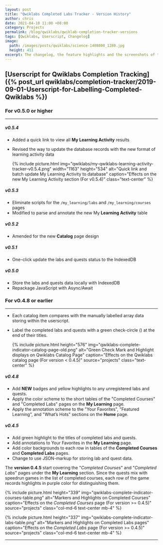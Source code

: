 ```yaml
---
layout: post
title: "Qwiklabs Completed Labs Tracker - Version History"
author: chris
date: 2021-04-10 11:00 +08:00
category: Projects
permalink: /blog/qwiklabs/qwiklab-completion-tracker-versions
tags: [Qwiklabs, Userscript, Changelog]
image: 
  path: /images/posts/qwiklabs/science-1408800_1280.jpg
  height: 411
excerpt: The changelog, the feature highlights and the screenshots of the previous versions of the "Qwiklabs Completed Labs Tracker".
---
```


## <i class='fas fa-chevron-circle-left'></i> [Userscript for Qwiklabs Completion Tracking]({% post_url qwiklabs/completion-tracker/2019-09-01-Userscript-for-Labelling-Completed-Qwiklabs %})

### For v0.5.0 or higher

* * *

##### v0.5.4

- Added a quick link to view all **My Learning Activity** results
- Revised the way to update the database records with the new format of learning activity data

   {% include picture.html img="qwiklabs/my-qwiklabs-learning-activity-tracker-v0.5.4.png" width="1163" height="534" alt="Quick link and batch update My Learning Activity to database" caption="Effects on the new My Learning Activity section (For v0.5.4)" class="text-center" %}

##### v0.5.3

- Eliminate scripts for the `/my_learning/labs` and `/my_learning/courses` pages
- Modified to parse and annotate the new My **Learning Activity** table

##### v0.5.2

- Amended for the new **Catalog** page design
##### v0.5.1 

- One-click update the labs and quests status to the IndexedDB

##### v0.5.0

- Store the labs and quests data locally with IndexedDB
- Repackage JavaScript with Async/Await

### For v0.4.8 or earlier

* * *

- Each catalog item compares with the manually labelled array data storing within the userscript.
- Label the completed labs and quests with a green check-circle (<i class="fa fa-check-circle" style="color:green"></i>) at the end of their titles.

   {% include picture.html height="576"
      img="qwiklabs-complete-indicator-catalog-page-old.png" alt="Green Check Mark and Highlight displays on Qwiklabs Catalog Page" caption="Effects on the Qwiklabs catalog page (For version < 0.4.5)" source="projects" class="text-center" %}

##### v0.4.8

- Add **NEW** badges and yellow highlights to any unregistered labs and quests.
- Apply the color scheme to the short tables of the "Completed Courses" and "Completed Labs" pages on the **My Learning** page.
- Apply the annotation scheme to the "Your Favorites", "Featured Learning", and "What’s Hots" sections on the **Home** page.

##### v0.4.5

- Add green highlight to the titles of completed labs and quests.
- Add annotations to Your Favorites in the **My Learning** page.
- Add color backgrounds to each row in tables of the **Completed Courses** and **Completed Labs** pages.
- Change to use JSON-markup for storing lab and quest data.

The **version 0.4.5** start covering the "*Completed Courses*" and "*Completed Labs*" pages under the **My Learning** section. Since the quests mix with speedrun games in the list of completed courses, each row of the game records highlights in purple color for distinguishing them.

<div class="row">

   {% include picture.html height="339"
   img="qwiklabs-complete-indicator-courses-table.png" alt="Markers and Highlights on Completed Courses" caption="Effects on the <i>Completed Courses</i> page (For version >= 0.4.5)" source="projects" class="col-md-6 text-center mb-4" %}

   {% include picture.html height="337"
   img="qwiklabs-complete-indicator-labs-table.png" alt="Markers and Highlights on Completed Labs pages" caption="Effects on the <i>Completed Labs</i> page (For version >= 0.4.5)" source="projects" class="col-md-6 text-center mb-4" %}

</div>

* * *
